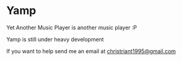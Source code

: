 Yamp
====

Yet Another Music Player is another music player :P

Yamp is still under heavy development

If you want to help send me an email
at christriant1995@gmail.com
